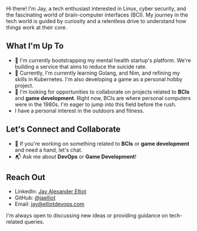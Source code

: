 Hi there! I'm Jay, a tech enthusiast interested in Linux, cyber security, and the fascinating world of brain-computer interfaces (BCI). My journey in the tech world is guided by curiosity and a relentless drive to understand how things work at their core.

## What I'm Up To

- 🔭 I'm currently bootstrapping my mental health startup's platform. We're building a service that aims to reduce the suicide rate.
- 🌱 Currently, I'm currently learning Golang, and Nim, and refining my skills in Kubernetes. I'm also developing a game as a personal hobby project.
- 💼 I'm looking for opportunities to collaborate on projects related to **BCIs** and **game development**. Right now, BCIs are where personal computers were in the 1980s. I'm eager to jump into this field before the rush.
- I have a personal interest in the outdoors and fitness.

## Let's Connect and Collaborate

- 🤝 If you're working on something related to **BCIs** or **game development** and need a hand, let's chat.
- 📬 Ask me about **DevOps** or **Game Development**!

## Reach Out

- LinkedIn: [Jay Alexander Elliot](https://www.linkedin.com/in/jayalexanderelliot/)
- GitHub: [@jaelliot](https://github.com/jaelliot)
- Email: [jay@elliotdevops.com](mailto:jay@elliotdevops.com)

I'm always open to discussing new ideas or providing guidance on tech-related queries.

